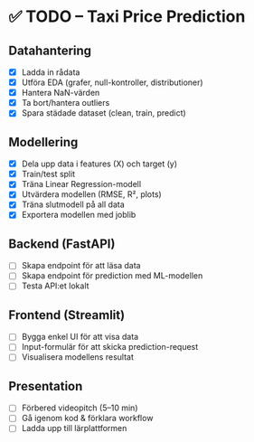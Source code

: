 # ✅ TODO – Taxi Price Prediction

## Datahantering
- [x] Ladda in rådata
- [x] Utföra EDA (grafer, null-kontroller, distributioner)
- [x] Hantera NaN-värden
- [x] Ta bort/hantera outliers
- [x] Spara städade dataset (clean, train, predict)

## Modellering
- [x] Dela upp data i features (X) och target (y)
- [x] Train/test split
- [x] Träna Linear Regression-modell
- [x] Utvärdera modellen (RMSE, R², plots)
- [x] Träna slutmodell på all data
- [x] Exportera modellen med joblib

## Backend (FastAPI)
- [ ] Skapa endpoint för att läsa data
- [ ] Skapa endpoint för prediction med ML-modellen
- [ ] Testa API:et lokalt

## Frontend (Streamlit)
- [ ] Bygga enkel UI för att visa data
- [ ] Input-formulär för att skicka prediction-request
- [ ] Visualisera modellens resultat

## Presentation
- [ ] Förbered videopitch (5–10 min)
- [ ] Gå igenom kod & förklara workflow
- [ ] Ladda upp till lärplattformen
